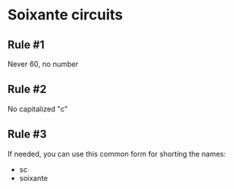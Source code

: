 # Soixante circuits

## Rule #1

Never 60, no number

## Rule #2

No capitalized "c"

## Rule #3

If needed, you can use this common form for shorting the names:

- sc
- soixante
